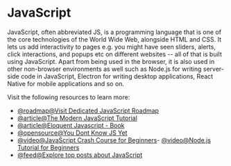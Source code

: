 # JavaScript

JavaScript, often abbreviated JS, is a programming language that is one of the core technologies of the World Wide Web, alongside HTML and CSS. It lets us add interactivity to pages e.g. you might have seen sliders, alerts, click interactions, and popups etc on different websites -- all of that is built using JavaScript. Apart from being used in the browser, it is also used in other non-browser environments as well such as Node.js for writing server-side code in JavaScript, Electron for writing desktop applications, React Native for mobile applications and so on.

Visit the following resources to learn more:

- [@roadmap@Visit Dedicated JavaScript Roadmap](https://roadmap.sh/javascript)
- [@article@The Modern JavaScript Tutorial](https://javascript.info/)
- [@article@Eloquent Javascript - Book](https://eloquentjavascript.net/)
- [@opensource@You Dont Know JS Yet](https://github.com/getify/You-Dont-Know-JS)
- [@video@JavaScript Crash Course for Beginners](https://youtu.be/hdI2bqOjy3c)- [@video@Node.js Tutorial for Beginners](https://www.youtube.com/watch?v=TlB_eWDSMt4)
- [@feed@Explore top posts about JavaScript](https://app.daily.dev/tags/javascript?ref=roadmapsh)
